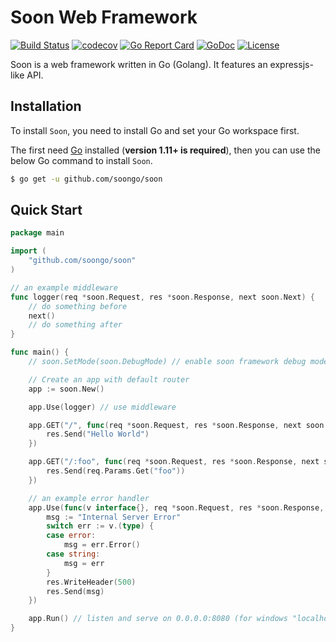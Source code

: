 # Soon Web Framework

[![Build Status](https://travis-ci.org/soongo/soon.svg)](https://travis-ci.org/soongo/soon)
[![codecov](https://codecov.io/gh/soongo/soon/branch/master/graph/badge.svg)](https://codecov.io/gh/soongo/soon)
[![Go Report Card](https://goreportcard.com/badge/github.com/soongo/soon)](https://goreportcard.com/report/github.com/soongo/soon)
[![GoDoc](https://godoc.org/github.com/soongo/soon?status.svg)](https://godoc.org/github.com/soongo/soon)
[![License](https://img.shields.io/badge/MIT-green.svg)](https://opensource.org/licenses/MIT)

Soon is a web framework written in Go (Golang). It features an expressjs-like API.

## Installation

To install `Soon`, you need to install Go and set your Go workspace first.

The first need [Go](https://golang.org/) installed (**version 1.11+ is required**), then you can use the below Go command to install `Soon`.

```sh
$ go get -u github.com/soongo/soon
```

## Quick Start

```go
package main

import (
	"github.com/soongo/soon"
)

// an example middleware
func logger(req *soon.Request, res *soon.Response, next soon.Next) {
	// do something before
	next()
	// do something after
}

func main() {
	// soon.SetMode(soon.DebugMode) // enable soon framework debug mode

	// Create an app with default router
	app := soon.New()

	app.Use(logger) // use middleware

	app.GET("/", func(req *soon.Request, res *soon.Response, next soon.Next) {
		res.Send("Hello World")
	})

	app.GET("/:foo", func(req *soon.Request, res *soon.Response, next soon.Next) {
		res.Send(req.Params.Get("foo"))
	})

	// an example error handler
	app.Use(func(v interface{}, req *soon.Request, res *soon.Response, next soon.Next) {
		msg := "Internal Server Error"
		switch err := v.(type) {
		case error:
			msg = err.Error()
		case string:
			msg = err
		}
		res.WriteHeader(500)
		res.Send(msg)
	})

	app.Run() // listen and serve on 0.0.0.0:8080 (for windows "localhost:8080")
}
```
